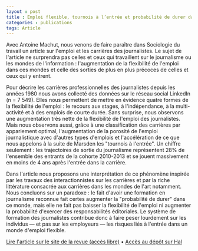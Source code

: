 ```yaml
---
layout : post
title : Emploi flexible, tournois à l’entrée et probabilité de durer dans le monde du journalisme
categories : publications
tags: Article
---
```


Avec Antoine Machut, nous venons de faire paraître dans Sociologie du travail un article sur l'emploi et les carrières des journalistes. Le sujet de l'article ne surprendra pas celles et ceux qui travaillent sur le journalisme ou les mondes de l'information : l'augmentation de la flexibilité de l'emploi dans ces mondes et celle des sorties de plus en plus précoces de celles et ceux qui y entrent.

Pour décrire les carrières professionnelles des journalistes depuis les années 1980 nous avons collecté des données sur le réseau social LinkedIn (n = 7 549). Elles nous permettent de mettre en évidence quatre formes de la flexibilité de l'emploi : le recours aux stages, à l'indépendance, à la multi-activité et à des emplois de courte durée. Sans surprise, nous observons une augmentation très nette de la flexibilité de l'emploi des journalistes. Mais nous observons aussi, grâce à une classification des carrières par appariement optimal, l'augmentation de la porosité de l'emploi journalistique avec d'autres types d'emplois et l'accélération de ce que nous appelons à la suite de Marsden les "tournois à l'entrée". Un chiffre seulement : les trajectoires de sortie du journalisme représentent 28% de l'ensemble des entrants de la cohorte 2010-2013 et se jouent massivement en moins de 4 ans après l'entrée dans la carrière.

Dans l'article nous proposons une interprétation de ce phénomène inspirée par les travaux des interactionnistes sur les carrières et par la riche littérature consacrée aux carrières dans les mondes de l'art notamment. Nous concluons sur un paradoxe : le fait d'avoir une formation en journalisme reconnue fait certes augmenter la "probabilité de durer" dans ce monde, mais elle ne fait pas baisser la flexibilité de l'emploi ni augmenter la probabilité d'exercer des responsabilités éditoriales. Le système de formation des journalistes contribue donc à faire peser lourdement sur les individus — et pas sur les employeurs — les risques liés à l'entrée dans un monde d'emploi flexible.

[Lire l'article sur le site de la revue (accès libre)](https://journals.openedition.org/sdt/44138) • [Accès au dépôt sur Hal](https://shs.hal.science/halshs-04198004)

<object data="https://shs.hal.science/halshs-04198004v1/file/SDT653-03-A22021-postprint.pdf" height = "1200" width = "900" type='application/pdf'></object>
